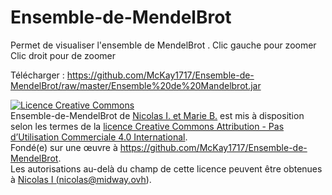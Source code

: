 Ensemble-de-MendelBrot
======================
Permet de visualiser l'ensemble de MendelBrot .
Clic gauche pour zoomer 
Clic droit pour de zoomer

Télécharger : https://github.com/McKay1717/Ensemble-de-MendelBrot/raw/master/Ensemble%20de%20Mandelbrot.jar


<a rel="license" href="http://creativecommons.org/licenses/by-nc/4.0/"><img alt="Licence Creative Commons" style="border-width:0" src="https://i.creativecommons.org/l/by-nc/4.0/88x31.png" /></a><br /><span xmlns:dct="http://purl.org/dc/terms/" property="dct:title">Ensemble-de-MendelBrot</span> de <a xmlns:cc="http://creativecommons.org/ns#" href="https://github.com/McKay1717/Ensemble-de-MendelBrot" property="cc:attributionName" rel="cc:attributionURL">Nicolas I. et Marie B.</a> est mis à disposition selon les termes de la <a rel="license" href="http://creativecommons.org/licenses/by-nc/4.0/">licence Creative Commons Attribution - Pas d’Utilisation Commerciale 4.0 International</a>.<br />Fondé(e) sur une œuvre à <a xmlns:dct="http://purl.org/dc/terms/" href="https://github.com/McKay1717/Ensemble-de-MendelBrot" rel="dct:source">https://github.com/McKay1717/Ensemble-de-MendelBrot</a>.<br />Les autorisations au-delà du champ de cette licence peuvent être obtenues à <a xmlns:cc="http://creativecommons.org/ns#" href="Nicolas I (nicolas@midway.ovh)" rel="cc:morePermissions">Nicolas I (nicolas@midway.ovh)</a>.



